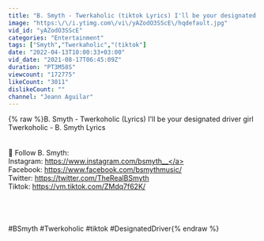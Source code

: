 ```yaml
---
title: "B. Smyth - Twerkaholic (tiktok Lyrics) I'll be your designated driver girl."
image: "https:\/\/i.ytimg.com\/vi\/yAZodO3SScE\/hqdefault.jpg"
vid_id: "yAZodO3SScE"
categories: "Entertainment"
tags: ["Smyth","Twerkaholic","(tiktok"]
date: "2022-04-13T10:00:33+03:00"
vid_date: "2021-08-17T06:45:09Z"
duration: "PT3M58S"
viewcount: "172775"
likeCount: "3011"
dislikeCount: ""
channel: "Jeann Aguilar"
---
```

{% raw %}B. Smyth - Twerkoholic (Lyrics) I'll be your designated driver girl<br />Twerkoholic - B. Smyth Lyrics <br /> <br /> <br />🌟 Follow B. Smyth: <br />Instagram:  <a rel="nofollow" target="blank" href="https://www.instagram.com/bsmyth__">https://www.instagram.com/bsmyth__</a> <br />Facebook:  <a rel="nofollow" target="blank" href="https://www.facebook.com/bsmythmusic/">https://www.facebook.com/bsmythmusic/</a> <br />Twitter:  <a rel="nofollow" target="blank" href="https://twitter.com/TheRealBSmyth">https://twitter.com/TheRealBSmyth</a> <br />Tiktok:  <a rel="nofollow" target="blank" href="https://vm.tiktok.com/ZMdq7f62K/">https://vm.tiktok.com/ZMdq7f62K/</a> <br /><br /><br /> <br /><br /> #BSmyth   #Twerkoholic #tiktok #DesignatedDriver{% endraw %}
